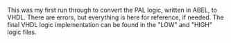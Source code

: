 This was my first run through to convert the PAL logic, written in ABEL, to VHDL. There are errors, but everything is here for reference, if needed. The final VHDL logic implementation can be found in the "LOW" and "HIGH" logic files.
